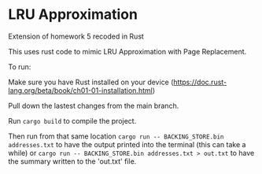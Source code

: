 # LRU Approximation
Extension of homework 5 recoded in Rust

This uses rust code to mimic LRU Approximation with Page Replacement.

To run:

Make sure you have Rust installed on your device (https://doc.rust-lang.org/beta/book/ch01-01-installation.html)

Pull down the lastest changes from the main branch.

Run ```cargo build``` to compile the project.

Then run from that same location ```cargo run -- BACKING_STORE.bin addresses.txt``` to have the output printed into the terminal (this can take a while)
or ```cargo run -- BACKING_STORE.bin addresses.txt > out.txt``` to have the summary written to the 'out.txt' file.